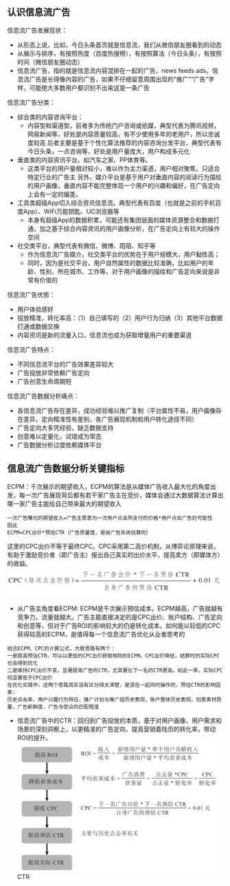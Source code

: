 ## 认识信息流广告

信息流广告发展现状：
- 从形态上说，比如，今日头条首页就是信息流，我们从微信朋友圈看到的动态
- 从展示与排序，有按照热度（百度热搜榜），有按照算法（今日头条），有按照时间（微信朋友圈动态）
- 信息流广告，指的就是信息流内容混排在一起的广告，news feeds ads，信息流广告是长得像内容的广告，如果不仔细留意周围出现的“推广”“广告”字样，可能绝大多数用户都识别不出来这是一条广告

信息流广告分类：
- 综合类的内容咨询平台：
  - 内容型和渠道型，前者多为传统门户咨询或纸媒，典型代表为腾讯视频，网易新闻等，好处是内容质量较高，有不少使用多年的老用户，所以忠诚度较高
  后者主要是基于个性化算法推荐的内容咨询分发平台，典型代表有今日头条，一点咨询等，好处是用户量庞大，用户构成多元化
- 垂直类的内容资讯平台。如汽车之家、PP体育等。
  - 这类平台的用户量相对较小，难以作为主力渠道，用户相对聚焦，只适合特定行业的广告主
  另外，媒介平台是基于用户对垂直内容的阅读行为描绘的用户画像，垂直内容不能完整体现一个用户的兴趣和偏好，在广告定向上会有一定的偏差。
- 工具类超级App切入综合资讯信息流。典型代表有百度（也就是之前的手机百度App）、WiFi万能钥匙、UC浏览器等
  - 本身有超级App的数据积累，可能还有集团层面的媒体资源整合和数据打通，加之基于综合内容资讯的用户画像分析，在广告定向上有较大的操作空间
- 社交类平台，典型代表有微信、微博、陌陌、知乎等
  - 作为信息流广告媒介，社交类平台的优势在于用户规模大，用户黏性高；
  - 同时，因为是社交平台，用户自然属性的数据比较准确，比如用户的年龄、性别、所在城市、工作等，对于用户画像的描绘和广告定向来说是非常有价值的
  
信息流广告优势：
- 用户体验感好
- 投放精准，转化率高：（1）自己填写的（2）用户行为归纳（3）其他平台数据打通或数据交换
- 内容资讯是新的流量入口，信息流也成为获取增量用户的重要渠道

信息流广告特点：
- 不同信息流平台的广告效果差异较大
- 广告投放非常依赖广告定向
- 广告创意生命周期短

信息流广告数据分析痛点：
- 各信息流广告存在差异，成功经验难以推广复制（平台属性不易，用户画像存在差异，定向精准性有差别，各广告展现机制和用户转化途径不同）
- 广告定向大多凭经验，缺乏数据支持
- 创意难以定量化，试错成为常态
- 广告数据分析过度依赖媒体平台

## 信息流广告数据分析关键指标
ECPM：千次展示的期望收入，ECPM的算法是从媒体广告收入最大化的角度出发，每一次广告展现背后都有若干家广告主在竞价，媒体会通过大数据算法计算出哪一家广告主能给自己带来最大的期望收入
```
一次广告曝光的期望收入=广告主愿意为一次用户点击所支付的价格*用户点击广告的可能性
因此
ECPM=CPC出价*预估CTR（广告质量度，是由广告系统估算的）
```
这里的CPC出价不等于最终CPC。CPC采用第二高价机制，从博弈论原理来说，有助于激励竞价者（即广告主）报出自己真实的出价水平，提高卖方（即媒体方）的收益。
![image](/img/cpc结算公式.png)

- 从广告主角度看ECPM: ECPM是千次展示预估成本。ECPM越高，广告就越有竞争力，流量就越大。广告主能直接决定的是CPC出价、账户结构、广告定向和创意等，但对于广告ROI的影响较大的仍是转化成本。如何能以较低的CPC获得较高的ECPM，是值得每一个信息流广告优化从业者思考的
```
结合ECPM、CPC的计算公式，大致思路有两个：
一是提高预估CTR，可以以更低的CPC出价获取相同的ECPM。CPC出价降低，结算时的实际CPC也会得到优化
二是维持CPC出价不变，显著提高广告的CTR，尤其要比下一名的CTR更高。如此一来，实际CPC将显著低于CPC出价
在优化实践中，这两个思路其实没有区分得太清楚，是混在一起同时操作的，预估CTR的影响因素: 
历史点击率，用户兴趣行为特征，推广计划与推广组历史表现，账户整体历史表现，创意素材质量，广告新鲜度，广告与受众的匹配程度
```
- 信息流广告中的CTR：回归到广告投放的本质，基于对用户画像、用户需求和场景的深刻洞察上，以更精准的广告定向，提高营销着陆页的转化率，带动ROI的提升。
![image](/img/优化实际ctr提升广告roi的逻辑.png)
CTR
